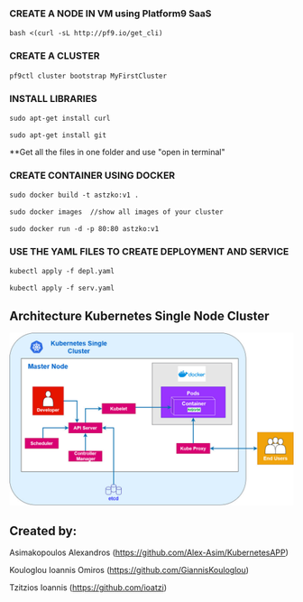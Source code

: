 ### CREATE A NODE IN VM using Platform9 SaaS
```
bash <(curl -sL http://pf9.io/get_cli)
```
### CREATE A CLUSTER
```
pf9ctl cluster bootstrap MyFirstCluster
```
### INSTALL LIBRARIES
```
sudo apt-get install curl
```
```
sudo apt-get install git 
```
**Get all the files in one folder and use "open in terminal"
### CREATE CONTAINER USING DOCKER
```
sudo docker build -t astzko:v1 .
```
```
sudo docker images	//show all images of your cluster
```
```
sudo docker run -d -p 80:80 astzko:v1
```
### USE THE YAML FILES TO CREATE DEPLOYMENT AND SERVICE
```
kubectl apply -f depl.yaml
```
```
kubectl apply -f serv.yaml
```
## Architecture Kubernetes Single Node Cluster
![Settings Window](https://github.com/ioatzi/KubernetesAPP/blob/master/images/Architecture%20Kubernetes%20Single%20Node%20Cluster.jpg)


## Created by:
Asimakopoulos Alexandros (https://github.com/Alex-Asim/KubernetesAPP)

Kouloglou Ioannis Omiros (https://github.com/GiannisKouloglou)

Tzitzios Ioannis (https://github.com/ioatzi)
